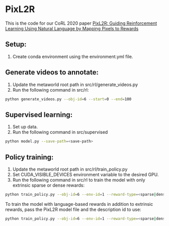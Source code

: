 # PixL2R


This is the code for our CoRL 2020 paper [PixL2R: Guiding Reinforcement Learning Using Natural Language by Mapping Pixels to Rewards](https://arxiv.org/abs/2007.15543) 

## Setup:
1) Create conda environment using the environment.yml file.

## Generate videos to annotate: 
1) Update the metaworld root path in src/rl/generate_videos.py
2) Run the following command in src/rl:
```bash
python generate_videos.py --obj-id=6 --start=0 --end=100
```

## Supervised learning:
1) Set up data.
2) Run the following command in src/supervised
```bash
python model.py --save-path=<save-path>
```

## Policy training: 
1) Update the metaworld root path in src/rl/train_policy.py
2) Set CUDA_VISIBLE_DEVICES environment variable to the desired GPU.
3) Run the following command in src/rl to train the model with only extrinsic sparse or dense rewards:
```bash
python train_policy.py --obj-id=6 --env-id=1 --reward-type=<sparse|dense>
```
To train the model with language-based rewards in addition to extrinsic rewards, pass the PixL2R model file and the description id to use:
```bash
python train_policy.py --obj-id=6 --env-id=1 --reward-type=<sparse|dense> --model-file=/path/to/PixL2R/model --descr-id=<0|1|2>
```

